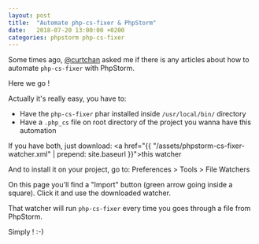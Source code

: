 ```yaml
---
layout: post
title:  "Automate php-cs-fixer & PhpStorm"
date:   2018-07-20 13:00:00 +0200
categories: phpstorm php-cs-fixer
---
```


Some times ago, <a href="https://github.com/curtchan">@curtchan</a> asked me if there is any articles about how to automate `php-cs-fixer` with PhpStorm.

Here we go !

Actually it's really easy, you have to:
- Have the `php-cs-fixer` phar installed inside `/usr/local/bin/` directory
- Have a `.php_cs` file on root directory of the project you wanna have this automation

If you have both, just download: <a href="{{ "/assets/phpstorm-cs-fixer-watcher.xml" | prepend: site.baseurl }}">this watcher</a>

And to install it on your project, go to: Preferences > Tools > File Watchers

On this page you'll find a "Import" button (green arrow going inside a square).
Click it and use the downloaded watcher.

That watcher will run `php-cs-fixer` every time you goes through a file from PhpStorm.

Simply ! :-)
